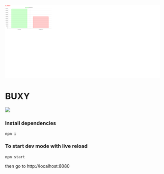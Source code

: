 ![](./Screenshot-2018-3-10%20BUXY.png)

# BUXY

![](./mockup.png)

### Install dependencies
```
npm i
```

### To start dev mode with live reload
```
npm start
```
then go to http://localhost:8080

